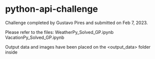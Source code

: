 # python-api-challenge

Challenge completed by Gustavo Pires and submitted on Feb 7, 2023.

Please refer to the files: 
    WeatherPy_Solved_GP.ipynb
    VacationPy_Solved_GP.ipynb

Output data and images have been placed on the <output_data> folder inside <WeatherPy>



